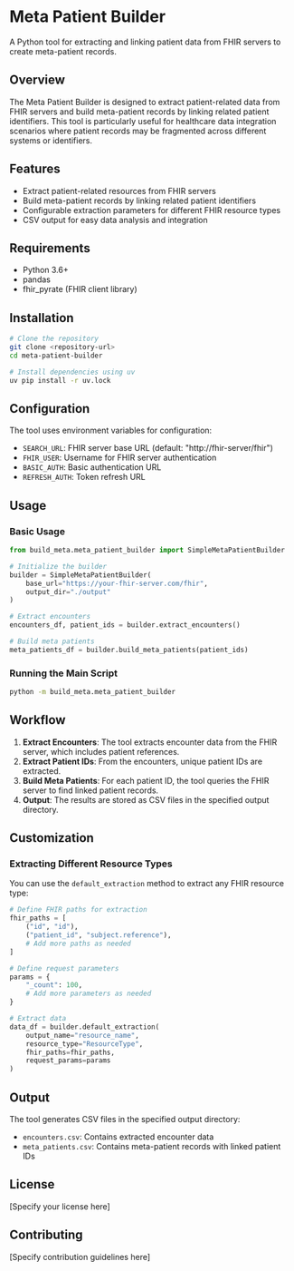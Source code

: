 # Meta Patient Builder

A Python tool for extracting and linking patient data from FHIR servers to create meta-patient records.

## Overview

The Meta Patient Builder is designed to extract patient-related data from FHIR servers and build meta-patient records by linking related patient identifiers. This tool is particularly useful for healthcare data integration scenarios where patient records may be fragmented across different systems or identifiers.

## Features

- Extract patient-related resources from FHIR servers
- Build meta-patient records by linking related patient identifiers
- Configurable extraction parameters for different FHIR resource types
- CSV output for easy data analysis and integration

## Requirements

- Python 3.6+
- pandas
- fhir_pyrate (FHIR client library)

## Installation

```bash
# Clone the repository
git clone <repository-url>
cd meta-patient-builder

# Install dependencies using uv
uv pip install -r uv.lock
```

## Configuration

The tool uses environment variables for configuration:

- `SEARCH_URL`: FHIR server base URL (default: "http://fhir-server/fhir")
- `FHIR_USER`: Username for FHIR server authentication
- `BASIC_AUTH`: Basic authentication URL
- `REFRESH_AUTH`: Token refresh URL

## Usage

### Basic Usage

```python
from build_meta.meta_patient_builder import SimpleMetaPatientBuilder

# Initialize the builder
builder = SimpleMetaPatientBuilder(
    base_url="https://your-fhir-server.com/fhir",
    output_dir="./output"
)

# Extract encounters
encounters_df, patient_ids = builder.extract_encounters()

# Build meta patients
meta_patients_df = builder.build_meta_patients(patient_ids)
```

### Running the Main Script

```bash
python -m build_meta.meta_patient_builder
```

## Workflow

1. **Extract Encounters**: The tool extracts encounter data from the FHIR server, which includes patient references.
2. **Extract Patient IDs**: From the encounters, unique patient IDs are extracted.
3. **Build Meta Patients**: For each patient ID, the tool queries the FHIR server to find linked patient records.
4. **Output**: The results are stored as CSV files in the specified output directory.

## Customization

### Extracting Different Resource Types

You can use the `default_extraction` method to extract any FHIR resource type:

```python
# Define FHIR paths for extraction
fhir_paths = [
    ("id", "id"),
    ("patient_id", "subject.reference"),
    # Add more paths as needed
]

# Define request parameters
params = {
    "_count": 100,
    # Add more parameters as needed
}

# Extract data
data_df = builder.default_extraction(
    output_name="resource_name",
    resource_type="ResourceType",
    fhir_paths=fhir_paths,
    request_params=params
)
```

## Output

The tool generates CSV files in the specified output directory:
- `encounters.csv`: Contains extracted encounter data
- `meta_patients.csv`: Contains meta-patient records with linked patient IDs

## License

[Specify your license here]

## Contributing

[Specify contribution guidelines here]
